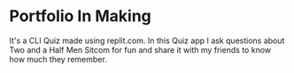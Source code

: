 # Portfolio In Making

It's a CLI Quiz made using replit.com. In this Quiz app I ask questions about Two and a Half Men Sitcom for fun and share it with my friends to know how much they remember. 